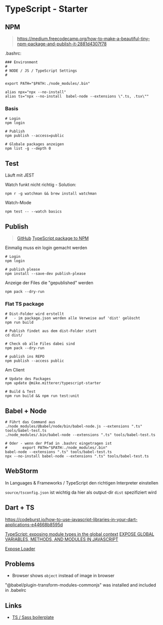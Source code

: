 # TypeScript - Starter

## NPM
> https://medium.freecodecamp.org/how-to-make-a-beautiful-tiny-npm-package-and-publish-it-2881d4307f78

.bashrc:

    ### Environment
    #
    # NODE / JS / TypeScript Settings
    #
    
    export PATH="$PATH:./node_modules/.bin"
    
    alias npx="npx --no-install"
    alias ts="npx --no-install  babel-node --extensions \".ts, .tsx\""

### Basis

    # Login
    npm login
       
    # Publish
    npm publish --access=public
    
    # Globale packages anzeigen
    npm list -g --depth 0
        
## Test

Läuft mit JEST

Watch funkt nicht richtig - Solution:

    npm r -g watchman && brew install watchman
    
Watch-Mode

    npm test -- --watch basics    
    
## Publish
> [GitHub](https://github.com/inikulin/publish-please)
> [TypeScript package to NPM](https://medium.com/cameron-nokes/the-30-second-guide-to-publishing-a-typescript-package-to-npm-89d93ff7bccd)

Einmalig muss ein login gemacht werden

    # Login
    npm login
    
    # publish please
    npm install --save-dev publish-please
    
Anzeige der Files die "gepublished" werden        

    npm pack --dry-run
    
### Flat TS package

    # Dist-Folder wird erstellt
    #   - im package.json werden alle Verweise auf 'dist' gelöscht
    npm run build
    
    # Publish findet aus dem dist-Folder statt
    cd dist/
    
    # Check ob alle Files dabei sind
    npm pack --dry-run
    
    # publish ins REPO
    npm publish --access public
    
Am Client

    # Update des Packages
    npm update @mike.mitterer/typescript-starter     
         
    # Build & Test
    npm run build && npm run test:unit
                
## Babel + Node
    
    # Führt das Command aus    
    ./node_modules/@babel/node/bin/babel-node.js --extensions ".ts" tools/babel-test.ts
    ./node_modules/.bin/babel-node --extensions ".ts" tools/babel-test.ts
    
    # Oder - wenn der Pfad in .bashrc eingetragen ist
    #       export PATH="$PATH:./node_modules/.bin"
    babel-node --extensions ".ts" tools/babel-test.ts    
    npx --no-install babel-node --extensions ".ts" tools/babel-test.ts
                    
## WebStorm

In Languages & Frameworks / TypeScript den richtigen Interpreter einstellen

`source/tsconfig.json` ist wichtig da hier als output-dir `dist` spezifiziert wird

## Dart + TS
https://codeburst.io/how-to-use-javascript-libraries-in-your-dart-applications-e44668b8595d

[TypeScript: exposing module types in the global context](https://designprincipia.com/typescript-exposing-module-types-in-the-global-context-and-why-to-avoid-it/)
[EXPOSE GLOBAL VARIABLES, METHODS, AND MODULES IN JAVASCRIPT](http://www.matthiassommer.it/programming/web/javascript/expose-global-variables-methods-modules-javascript/)

[Expose Loader](https://www.npmjs.com/package/expose-loader)

## Problems

   - Browser shows `object` instead of image in browser
   
   "@babel/plugin-transform-modules-commonjs" was installed and included in .babelrc

## Links
   - [TS / Sass boilerplate](https://github.com/JaminMa/webpack-typescript-sass-app-boilerplate)
   
 
 
     